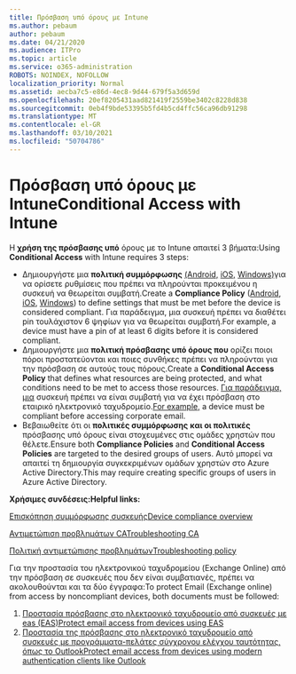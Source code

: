 ```yaml
---
title: Πρόσβαση υπό όρους με Intune
ms.author: pebaum
author: pebaum
ms.date: 04/21/2020
ms.audience: ITPro
ms.topic: article
ms.service: o365-administration
ROBOTS: NOINDEX, NOFOLLOW
localization_priority: Normal
ms.assetid: aecba7c5-e86d-4ec8-9d44-679f5a3d659d
ms.openlocfilehash: 20ef8205431aad821419f2559be3402c8228d838
ms.sourcegitcommit: 0eb4f9bde53395b5fd4b5cd4ffc56ca96db91298
ms.translationtype: MT
ms.contentlocale: el-GR
ms.lasthandoff: 03/10/2021
ms.locfileid: "50704786"
---
```

# <a name="conditional-access-with-intune"></a><span data-ttu-id="c19c5-102">Πρόσβαση υπό όρους με Intune</span><span class="sxs-lookup"><span data-stu-id="c19c5-102">Conditional Access with Intune</span></span>

<span data-ttu-id="c19c5-103">Η  **χρήση της πρόσβασης υπό**  όρους με το Intune απαιτεί 3 βήματα:</span><span class="sxs-lookup"><span data-stu-id="c19c5-103">Using  **Conditional Access**  with Intune requires 3 steps:</span></span>

- <span data-ttu-id="c19c5-104">Δημιουργήστε μια  **πολιτική συμμόρφωσης** [(Android,](https://docs.microsoft.com/intune/compliance-policy-create-android)  [iOS,](https://docs.microsoft.com/intune/compliance-policy-create-ios)  [Windows)](https://docs.microsoft.com//intune/compliance-policy-create-windows)για να ορίσετε ρυθμίσεις που πρέπει να πληρούνται προκειμένου η συσκευή να θεωρείται συμβατή.</span><span class="sxs-lookup"><span data-stu-id="c19c5-104">Create a  **Compliance Policy**  ([Android](https://docs.microsoft.com/intune/compliance-policy-create-android),  [iOS](https://docs.microsoft.com/intune/compliance-policy-create-ios),  [Windows](https://docs.microsoft.com//intune/compliance-policy-create-windows)) to define settings that must be met before the device is considered compliant.</span></span> <span data-ttu-id="c19c5-105">Για παράδειγμα, μια συσκευή πρέπει να διαθέτει pin τουλάχιστον 6 ψηφίων για να θεωρείται συμβατή.</span><span class="sxs-lookup"><span data-stu-id="c19c5-105">For example, a device must have a pin of at least 6 digits before it is considered compliant.</span></span>
- <span data-ttu-id="c19c5-106">Δημιουργήστε μια **πολιτική πρόσβασης υπό όρους που**  ορίζει ποιοι πόροι προστατεύονται και ποιες συνθήκες πρέπει να πληρούνται για την πρόσβαση σε αυτούς τους πόρους.</span><span class="sxs-lookup"><span data-stu-id="c19c5-106">Create a **Conditional Access Policy**  that defines what resources are being protected, and what conditions need to be met to access those resources.</span></span>  <span data-ttu-id="c19c5-107">[Για παράδειγμα, μια](https://docs.microsoft.com/intune/tutorial-protect-email-on-unmanaged-devices#create-conditional-access-policies)  συσκευή πρέπει να είναι συμβατή για να έχει πρόσβαση στο εταιρικό ηλεκτρονικό ταχυδρομείο.</span><span class="sxs-lookup"><span data-stu-id="c19c5-107">[For example,](https://docs.microsoft.com/intune/tutorial-protect-email-on-unmanaged-devices#create-conditional-access-policies)  a device must be compliant before accessing corporate email.</span></span>
- <span data-ttu-id="c19c5-108">Βεβαιωθείτε ότι οι **πολιτικές συμμόρφωσης**  **και οι πολιτικές**  πρόσβασης υπό όρους είναι στοχευμένες στις ομάδες χρηστών που θέλετε.</span><span class="sxs-lookup"><span data-stu-id="c19c5-108">Ensure both **Compliance Policies**  and  **Conditional Access Policies**  are targeted to the desired groups of users.</span></span> <span data-ttu-id="c19c5-109">Αυτό μπορεί να απαιτεί τη δημιουργία συγκεκριμένων ομάδων χρηστών στο Azure Active Directory.</span><span class="sxs-lookup"><span data-stu-id="c19c5-109">This may require creating specific groups of users in Azure Active Directory.</span></span>

<span data-ttu-id="c19c5-110">**Χρήσιμες συνδέσεις:**</span><span class="sxs-lookup"><span data-stu-id="c19c5-110">**Helpful links:**</span></span>

[<span data-ttu-id="c19c5-111">Επισκόπηση συμμόρφωσης συσκευής</span><span class="sxs-lookup"><span data-stu-id="c19c5-111">Device compliance overview</span></span>](https://docs.microsoft.com/intune/device-compliance-get-started)

[<span data-ttu-id="c19c5-112">Αντιμετώπιση προβλημάτων CA</span><span class="sxs-lookup"><span data-stu-id="c19c5-112">Troubleshooting CA</span></span>](https://docs.microsoft.com/intune/troubleshoot-conditional-access)

[<span data-ttu-id="c19c5-113">Πολιτική αντιμετώπισης προβλημάτων</span><span class="sxs-lookup"><span data-stu-id="c19c5-113">Troubleshooting policy</span></span>](https://docs.microsoft.com/troubleshoot/mem/intune/troubleshoot-policies-in-microsoft-intune)

<span data-ttu-id="c19c5-114">Για την προστασία του ηλεκτρονικού ταχυδρομείου (Exchange Online) από την πρόσβαση σε συσκευές που δεν είναι συμβατιανές, πρέπει να ακολουθούνται και τα δύο έγγραφα:</span><span class="sxs-lookup"><span data-stu-id="c19c5-114">To protect Email (Exchange online) from access by noncompliant devices, both documents must be followed:</span></span>

1. [<span data-ttu-id="c19c5-115">Προστασία πρόσβασης στο ηλεκτρονικό ταχυδρομείο από συσκευές με eas (EAS)</span><span class="sxs-lookup"><span data-stu-id="c19c5-115">Protect email access from devices using EAS</span></span>](https://docs.microsoft.com/intune/tutorial-protect-email-on-unmanaged-devices)
2. [<span data-ttu-id="c19c5-116">Προστασία της πρόσβασης στο ηλεκτρονικό ταχυδρομείο από συσκευές με προγράμματα-πελάτες σύγχρονου ελέγχου ταυτότητας, όπως το Outlook</span><span class="sxs-lookup"><span data-stu-id="c19c5-116">Protect email access from devices using modern authentication clients like Outlook</span></span>](https://docs.microsoft.com/intune/tutorial-protect-email-on-enrolled-devices)